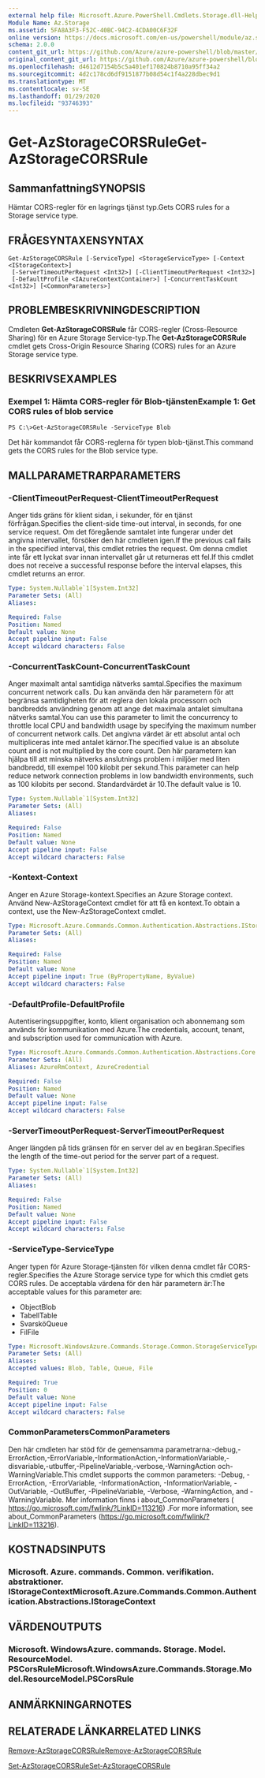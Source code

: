 ```yaml
---
external help file: Microsoft.Azure.PowerShell.Cmdlets.Storage.dll-Help.xml
Module Name: Az.Storage
ms.assetid: 5FA8A3F3-F52C-40BC-94C2-4CDA00C6F32F
online version: https://docs.microsoft.com/en-us/powershell/module/az.storage/get-azstoragecorsrule
schema: 2.0.0
content_git_url: https://github.com/Azure/azure-powershell/blob/master/src/Storage/Storage.Management/help/Get-AzStorageCORSRule.md
original_content_git_url: https://github.com/Azure/azure-powershell/blob/master/src/Storage/Storage.Management/help/Get-AzStorageCORSRule.md
ms.openlocfilehash: d4612d7154b5c5a401ef170824b8710a95ff34a2
ms.sourcegitcommit: 4d2c178cd6df9151877b08d54c1f4a228dbec9d1
ms.translationtype: MT
ms.contentlocale: sv-SE
ms.lasthandoff: 01/29/2020
ms.locfileid: "93746393"
---
```

# <span data-ttu-id="3c9d4-101">Get-AzStorageCORSRule</span><span class="sxs-lookup"><span data-stu-id="3c9d4-101">Get-AzStorageCORSRule</span></span>

## <span data-ttu-id="3c9d4-102">Sammanfattning</span><span class="sxs-lookup"><span data-stu-id="3c9d4-102">SYNOPSIS</span></span>
<span data-ttu-id="3c9d4-103">Hämtar CORS-regler för en lagrings tjänst typ.</span><span class="sxs-lookup"><span data-stu-id="3c9d4-103">Gets CORS rules for a Storage service type.</span></span>

## <span data-ttu-id="3c9d4-104">FRÅGESYNTAXEN</span><span class="sxs-lookup"><span data-stu-id="3c9d4-104">SYNTAX</span></span>

```
Get-AzStorageCORSRule [-ServiceType] <StorageServiceType> [-Context <IStorageContext>]
 [-ServerTimeoutPerRequest <Int32>] [-ClientTimeoutPerRequest <Int32>]
 [-DefaultProfile <IAzureContextContainer>] [-ConcurrentTaskCount <Int32>] [<CommonParameters>]
```

## <span data-ttu-id="3c9d4-105">PROBLEMBESKRIVNING</span><span class="sxs-lookup"><span data-stu-id="3c9d4-105">DESCRIPTION</span></span>
<span data-ttu-id="3c9d4-106">Cmdleten **Get-AzStorageCORSRule** får CORS-regler (Cross-Resource Sharing) för en Azure Storage Service-typ.</span><span class="sxs-lookup"><span data-stu-id="3c9d4-106">The **Get-AzStorageCORSRule** cmdlet gets Cross-Origin Resource Sharing (CORS) rules for an Azure Storage service type.</span></span>

## <span data-ttu-id="3c9d4-107">BESKRIVS</span><span class="sxs-lookup"><span data-stu-id="3c9d4-107">EXAMPLES</span></span>

### <span data-ttu-id="3c9d4-108">Exempel 1: Hämta CORS-regler för Blob-tjänsten</span><span class="sxs-lookup"><span data-stu-id="3c9d4-108">Example 1: Get CORS rules of blob service</span></span>
```
PS C:\>Get-AzStorageCORSRule -ServiceType Blob
```

<span data-ttu-id="3c9d4-109">Det här kommandot får CORS-reglerna för typen blob-tjänst.</span><span class="sxs-lookup"><span data-stu-id="3c9d4-109">This command gets the CORS rules for the Blob service type.</span></span>

## <span data-ttu-id="3c9d4-110">MALLPARAMETRAR</span><span class="sxs-lookup"><span data-stu-id="3c9d4-110">PARAMETERS</span></span>

### <span data-ttu-id="3c9d4-111">-ClientTimeoutPerRequest</span><span class="sxs-lookup"><span data-stu-id="3c9d4-111">-ClientTimeoutPerRequest</span></span>
<span data-ttu-id="3c9d4-112">Anger tids gräns för klient sidan, i sekunder, för en tjänst förfrågan.</span><span class="sxs-lookup"><span data-stu-id="3c9d4-112">Specifies the client-side time-out interval, in seconds, for one service request.</span></span>
<span data-ttu-id="3c9d4-113">Om det föregående samtalet inte fungerar under det angivna intervallet, försöker den här cmdleten igen.</span><span class="sxs-lookup"><span data-stu-id="3c9d4-113">If the previous call fails in the specified interval, this cmdlet retries the request.</span></span>
<span data-ttu-id="3c9d4-114">Om denna cmdlet inte får ett lyckat svar innan intervallet går ut returneras ett fel.</span><span class="sxs-lookup"><span data-stu-id="3c9d4-114">If this cmdlet does not receive a successful response before the interval elapses, this cmdlet returns an error.</span></span>

```yaml
Type: System.Nullable`1[System.Int32]
Parameter Sets: (All)
Aliases:

Required: False
Position: Named
Default value: None
Accept pipeline input: False
Accept wildcard characters: False
```

### <span data-ttu-id="3c9d4-115">-ConcurrentTaskCount</span><span class="sxs-lookup"><span data-stu-id="3c9d4-115">-ConcurrentTaskCount</span></span>
<span data-ttu-id="3c9d4-116">Anger maximalt antal samtidiga nätverks samtal.</span><span class="sxs-lookup"><span data-stu-id="3c9d4-116">Specifies the maximum concurrent network calls.</span></span>
<span data-ttu-id="3c9d4-117">Du kan använda den här parametern för att begränsa samtidigheten för att reglera den lokala processorn och bandbredds användning genom att ange det maximala antalet simultana nätverks samtal.</span><span class="sxs-lookup"><span data-stu-id="3c9d4-117">You can use this parameter to limit the concurrency to throttle local CPU and bandwidth usage by specifying the maximum number of concurrent network calls.</span></span>
<span data-ttu-id="3c9d4-118">Det angivna värdet är ett absolut antal och multipliceras inte med antalet kärnor.</span><span class="sxs-lookup"><span data-stu-id="3c9d4-118">The specified value is an absolute count and is not multiplied by the core count.</span></span>
<span data-ttu-id="3c9d4-119">Den här parametern kan hjälpa till att minska nätverks anslutnings problem i miljöer med liten bandbredd, till exempel 100 kilobit per sekund.</span><span class="sxs-lookup"><span data-stu-id="3c9d4-119">This parameter can help reduce network connection problems in low bandwidth environments, such as 100 kilobits per second.</span></span>
<span data-ttu-id="3c9d4-120">Standardvärdet är 10.</span><span class="sxs-lookup"><span data-stu-id="3c9d4-120">The default value is 10.</span></span>

```yaml
Type: System.Nullable`1[System.Int32]
Parameter Sets: (All)
Aliases:

Required: False
Position: Named
Default value: None
Accept pipeline input: False
Accept wildcard characters: False
```

### <span data-ttu-id="3c9d4-121">-Kontext</span><span class="sxs-lookup"><span data-stu-id="3c9d4-121">-Context</span></span>
<span data-ttu-id="3c9d4-122">Anger en Azure Storage-kontext.</span><span class="sxs-lookup"><span data-stu-id="3c9d4-122">Specifies an Azure Storage context.</span></span>
<span data-ttu-id="3c9d4-123">Använd New-AzStorageContext cmdlet för att få en kontext.</span><span class="sxs-lookup"><span data-stu-id="3c9d4-123">To obtain a context, use the New-AzStorageContext cmdlet.</span></span>

```yaml
Type: Microsoft.Azure.Commands.Common.Authentication.Abstractions.IStorageContext
Parameter Sets: (All)
Aliases:

Required: False
Position: Named
Default value: None
Accept pipeline input: True (ByPropertyName, ByValue)
Accept wildcard characters: False
```

### <span data-ttu-id="3c9d4-124">-DefaultProfile</span><span class="sxs-lookup"><span data-stu-id="3c9d4-124">-DefaultProfile</span></span>
<span data-ttu-id="3c9d4-125">Autentiseringsuppgifter, konto, klient organisation och abonnemang som används för kommunikation med Azure.</span><span class="sxs-lookup"><span data-stu-id="3c9d4-125">The credentials, account, tenant, and subscription used for communication with Azure.</span></span>

```yaml
Type: Microsoft.Azure.Commands.Common.Authentication.Abstractions.Core.IAzureContextContainer
Parameter Sets: (All)
Aliases: AzureRmContext, AzureCredential

Required: False
Position: Named
Default value: None
Accept pipeline input: False
Accept wildcard characters: False
```

### <span data-ttu-id="3c9d4-126">-ServerTimeoutPerRequest</span><span class="sxs-lookup"><span data-stu-id="3c9d4-126">-ServerTimeoutPerRequest</span></span>
<span data-ttu-id="3c9d4-127">Anger längden på tids gränsen för en server del av en begäran.</span><span class="sxs-lookup"><span data-stu-id="3c9d4-127">Specifies the length of the time-out period for the server part of a request.</span></span>

```yaml
Type: System.Nullable`1[System.Int32]
Parameter Sets: (All)
Aliases:

Required: False
Position: Named
Default value: None
Accept pipeline input: False
Accept wildcard characters: False
```

### <span data-ttu-id="3c9d4-128">-ServiceType</span><span class="sxs-lookup"><span data-stu-id="3c9d4-128">-ServiceType</span></span>
<span data-ttu-id="3c9d4-129">Anger typen för Azure Storage-tjänsten för vilken denna cmdlet får CORS-regler.</span><span class="sxs-lookup"><span data-stu-id="3c9d4-129">Specifies the Azure Storage service type for which this cmdlet gets CORS rules.</span></span>
<span data-ttu-id="3c9d4-130">De acceptabla värdena för den här parametern är:</span><span class="sxs-lookup"><span data-stu-id="3c9d4-130">The acceptable values for this parameter are:</span></span>
- <span data-ttu-id="3c9d4-131">Object</span><span class="sxs-lookup"><span data-stu-id="3c9d4-131">Blob</span></span> 
- <span data-ttu-id="3c9d4-132">Tabell</span><span class="sxs-lookup"><span data-stu-id="3c9d4-132">Table</span></span> 
- <span data-ttu-id="3c9d4-133">Svarskö</span><span class="sxs-lookup"><span data-stu-id="3c9d4-133">Queue</span></span> 
- <span data-ttu-id="3c9d4-134">Fil</span><span class="sxs-lookup"><span data-stu-id="3c9d4-134">File</span></span>

```yaml
Type: Microsoft.WindowsAzure.Commands.Storage.Common.StorageServiceType
Parameter Sets: (All)
Aliases:
Accepted values: Blob, Table, Queue, File

Required: True
Position: 0
Default value: None
Accept pipeline input: False
Accept wildcard characters: False
```

### <span data-ttu-id="3c9d4-135">CommonParameters</span><span class="sxs-lookup"><span data-stu-id="3c9d4-135">CommonParameters</span></span>
<span data-ttu-id="3c9d4-136">Den här cmdleten har stöd för de gemensamma parametrarna:-debug,-ErrorAction,-ErrorVariable,-InformationAction,-InformationVariable,-disvariable,-utbuffer,-PipelineVariable,-verbose,-WarningAction och-WarningVariable.</span><span class="sxs-lookup"><span data-stu-id="3c9d4-136">This cmdlet supports the common parameters: -Debug, -ErrorAction, -ErrorVariable, -InformationAction, -InformationVariable, -OutVariable, -OutBuffer, -PipelineVariable, -Verbose, -WarningAction, and -WarningVariable.</span></span> <span data-ttu-id="3c9d4-137">Mer information finns i about_CommonParameters ( https://go.microsoft.com/fwlink/?LinkID=113216) .</span><span class="sxs-lookup"><span data-stu-id="3c9d4-137">For more information, see about_CommonParameters (https://go.microsoft.com/fwlink/?LinkID=113216).</span></span>

## <span data-ttu-id="3c9d4-138">KOSTNADS</span><span class="sxs-lookup"><span data-stu-id="3c9d4-138">INPUTS</span></span>

### <span data-ttu-id="3c9d4-139">Microsoft. Azure. commands. Common. verifikation. abstraktioner. IStorageContext</span><span class="sxs-lookup"><span data-stu-id="3c9d4-139">Microsoft.Azure.Commands.Common.Authentication.Abstractions.IStorageContext</span></span>

## <span data-ttu-id="3c9d4-140">VÄRDEN</span><span class="sxs-lookup"><span data-stu-id="3c9d4-140">OUTPUTS</span></span>

### <span data-ttu-id="3c9d4-141">Microsoft. WindowsAzure. commands. Storage. Model. ResourceModel. PSCorsRule</span><span class="sxs-lookup"><span data-stu-id="3c9d4-141">Microsoft.WindowsAzure.Commands.Storage.Model.ResourceModel.PSCorsRule</span></span>

## <span data-ttu-id="3c9d4-142">ANMÄRKNINGAR</span><span class="sxs-lookup"><span data-stu-id="3c9d4-142">NOTES</span></span>

## <span data-ttu-id="3c9d4-143">RELATERADE LÄNKAR</span><span class="sxs-lookup"><span data-stu-id="3c9d4-143">RELATED LINKS</span></span>

[<span data-ttu-id="3c9d4-144">Remove-AzStorageCORSRule</span><span class="sxs-lookup"><span data-stu-id="3c9d4-144">Remove-AzStorageCORSRule</span></span>](./Remove-AzStorageCORSRule.md)

[<span data-ttu-id="3c9d4-145">Set-AzStorageCORSRule</span><span class="sxs-lookup"><span data-stu-id="3c9d4-145">Set-AzStorageCORSRule</span></span>](./Set-AzStorageCORSRule.md)


